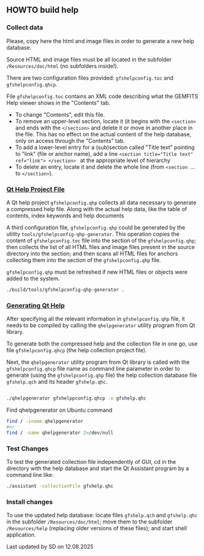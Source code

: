 ## HOWTO build help

### Collect data

Please, copy here the html and image files in order to generate a new help database. 

Source HTML and image files must be all located in the subfolder `/Resources/doc/html` (no subfolders inside!).

There are two configuration files provided: `gfshelpconfig.toc`  and `gfshelpconfig.qhcp`. 

File `gfshelpconfig.toc` contains an XML code describing what the GEMFITS Help viewer shows in the "Contents" tab.
* To change "Contents", edit this file.
* To remove an upper-level section, locate it (it begins with the `<section>` and ends with the `</section>` and delete it or move in another place in the file. This has no effect on the actual content of the help database, only on access through the "Contents" tab.
* To add a lower-level entry for a (sub)section called "Title text" pointing to "link" (file or anchor name), add a line  `<section title="Title text" ref="link"> </section> ` at the appropriate level of hierarchy
* To delete an entry, locate it and delete the whole line (from `<section `... to `</section>`). 


### [Qt Help Project File](https://doc.qt.io/qt-6/qthelpproject.html)

A Qt help project `gfshelpconfig.qhp` collects all data necessary to generate a compressed help file. Along with the actual help data, like the table of contents, index keywords and help documents

A third configuration file, `gfshelpconfig.qhp` could be generated by the utility `tools/gfshelpconfig-qhp-generator`. 
This operation copies the content of `gfshelpconfig.toc` file into the section <toc> of the `gfshelpconfig.qhp`; then collects the list of all HTML files and image files present in the source directory into the <files> section; and then scans all HTML files for anchors collecting them into the <keywords> section of the `gfshelpconfig.qhp` file. 

`gfshelpconfig.qhp` must be refreshed if new HTML files or objects were added to the system.


```sh
./build/tools/gfshelpconfig-qhp-generator . 
```


### [Generating Qt Help](https://doc.qt.io/qt-6/qthelp-framework.html)

After specifying all the relevant information in `gfshelpconfig.qhp` file, it needs to be compiled by calling the `qhelpgenerator` utility program from Qt library.

To generate both the compressed help and the collection file in one go, use file `gfshelpconfig.qhcp` (the help collection project file).

Next, the `qhelpgenerator` utility program from Qt library is called with the `gfshelpconfig.qhcp` file name 
as command line parameter in order to generate (using the `gfshelpconfig.qhp` file) the help collection database 
file `gfshelp.qch` and its header `gfshelp.qhc`. 

```sh

./qhelpgenerator gfshelppconfig.qhcp -o gfshelp.qhc
```

Find qhelpgenerator on Ubuntu command

```sh
find / -iname qhelpgenerator
#or
find / -name qhelpgenerator 2>/dev/null
```


### Test Changes

To test the generated collection file independently of GUI, cd in the directory with the help database and start the 
Qt Assistant program by a command line like:

```sh
./assistant -collectionFile gfshelp.qhc 
```

### Install changes

To use the updated help database: locate files `gfshelp.qch` and `gfshelp.qhc` in the subfolder
`/Resources/doc/html`; move them to the subfolder `/Resources/help` (replacing older versions of these files); 
and start shell application.  

Last updated by SD on 12.08.2025
 
